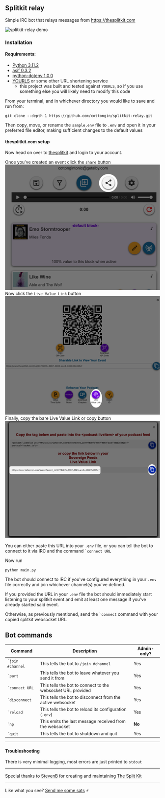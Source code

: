 ## Splitkit relay

Simple IRC bot that relays messages from https://thesplitkit.com

![splitkit-relay demo](images/splitkit-relay_demo.gif)

### Installation

#### Requirements:
- [Python 3.11.2](https://python.org)
- [asif 0.3.2](https://github.com/minus7/asif)
- [python-dotenv 1.0.0](https://github.com/theskumar/python-dotenv)
- [YOURLS](https://github.com/YOURLS/YOURLS) or some other URL shortening service
    - this project was built and tested against `YOURLS`, so if you use something else you will likely need to modify this code

From your terminal, and in whichever directory you would like to save and run from:
```
git clone --depth 1 https://github.com/cottongin/splitkit-relay.git
```
Then copy, move, or rename the `sample.env` file to `.env` and open it in your preferred file editor, making sufficient changes to the default values

#### thesplitkit.com setup
Now head on over to [thesplitkit](https://thesplitkit.com) and login to your account.

Once you've created an event click the `share` button
![share button](images/OR7gSkE0@2x.png)
Now click the `Live Value Link` button
![Live Value Link button](images/eKy30plI@2x.png)
Finally, copy the bare Live Value Link or copy button
![Live Value Link URL](images/Xmzn6OBj@2x.png)

You can either paste this URL into your `.env` file, or you can tell the bot to connect to it via IRC and the command ``​`connect URL``

Now run
```bash
python main.py
```
The bot should connect to IRC if you've configured everything in your `.env` file correctly and join whichever channel(s) you've defined.

If you provided the URL in your `.env` file the bot should immediately start listening to your splitkit event and emit at least one message if you've already started said event.

Otherwise, as previously mentioned, send the ``​`connect`` command with your copied splitkit websocket URL.

## Bot commands
| Command            | Description                                           | Admin-only? |
| ------------------ | ----------------------------------------------------- | ----------- |
| ``​`join #channel`` | This tells the bot to `/join #channel`                | Yes         |
| ``​`part``          | This tells the bot to leave whatever you send it from | Yes         |
| ``​`connect URL``   | This tells the bot to connect to the websocket URL provided | Yes   |
| ``​`disconnect``    | This tells the bot to disconnect from the active websocket | Yes    |
| ``​`reload``        | This tells the bot to reload its configuration (`.env`)                | Yes         |
| ``​`np``            | This emits the last message received from the websocket               | **No**      |
| ``​`quit``          | This tells the bot to shutdown and quit                | Yes         |

----    
#### Troubleshooting
There is very minimal logging, most errors are just printed to `stdout`

----
Special thanks to [StevenB](https://github.com/thebells1111) for creating and maintaining [The Split Kit](https://thesplitkit.com)

----
Like what you see? [Send me some sats](https://getalby.com/p/cottongintonic) ⚡️ 